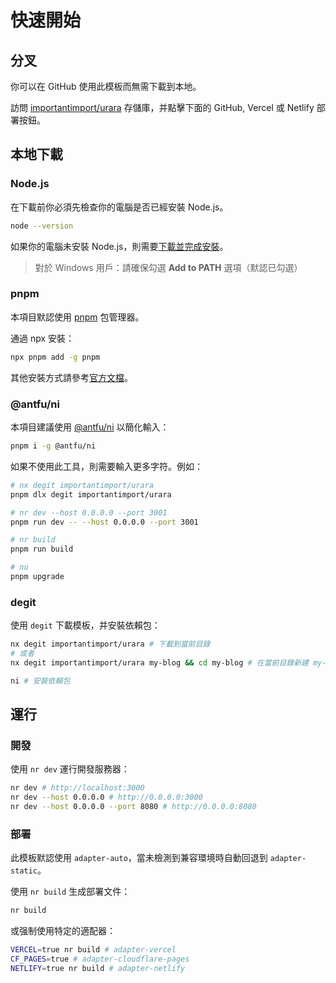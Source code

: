 # 快速開始

## 分叉

你可以在 GitHub 使用此模板而無需下載到本地。

訪問 [importantimport/urara](https://github.com/importantimport/urara) 存儲庫，并點擊下面的 GitHub, Vercel 或 Netlify 部署按鈕。

## 本地下載

### Node.js

在下載前你必須先檢查你的電腦是否已經安裝 Node.js。

```bash
node --version
```

如果你的電腦未安裝 Node.js，則需要[下載並完成安裝](https://nodejs.org/zh-tw/download)。

> 對於 Windows 用戶：請確保勾選 **Add to PATH** 選項（默認已勾選）

### pnpm

本項目默認使用 [pnpm](https://pnpm.io/zh) 包管理器。

通過 npx 安裝：

```bash
npx pnpm add -g pnpm
```

其他安裝方式請參考[官方文檔](https://pnpm.io/zh/installation)。

### @antfu/ni

本項目建議使用 [@antfu/ni](https://github.com/antfu/ni) 以簡化輸入：

```bash
pnpm i -g @antfu/ni
```

如果不使用此工具，則需要輸入更多字符。例如：

```bash
# nx degit importantimport/urara
pnpm dlx degit importantimport/urara

# nr dev --host 0.0.0.0 --port 3001
pnpm run dev -- --host 0.0.0.0 --port 3001

# nr build
pnpm run build

# nu
pnpm upgrade
```

### degit

使用 `degit` 下載模板，并安裝依賴包：

```bash
nx degit importantimport/urara # 下載到當前目錄
# 或者
nx degit importantimport/urara my-blog && cd my-blog # 在當前目錄新建 my-blog 并下載到該文件夾，然後進入

ni # 安裝依賴包
```

## 運行

### 開發

使用 `nr dev` 運行開發服務器：

```bash
nr dev # http://localhost:3000
nr dev --host 0.0.0.0 # http://0.0.0.0:3000
nr dev --host 0.0.0.0 --port 8080 # http://0.0.0.0:8080
```

### 部署

此模板默認使用 `adapter-auto`，當未檢測到兼容環境時自動回退到 `adapter-static`。

使用 `nr build` 生成部署文件：

```bash
nr build
```

或强制使用特定的適配器：

```bash
VERCEL=true nr build # adapter-vercel
CF_PAGES=true # adapter-cloudflare-pages
NETLIFY=true nr build # adapter-netlify
```
